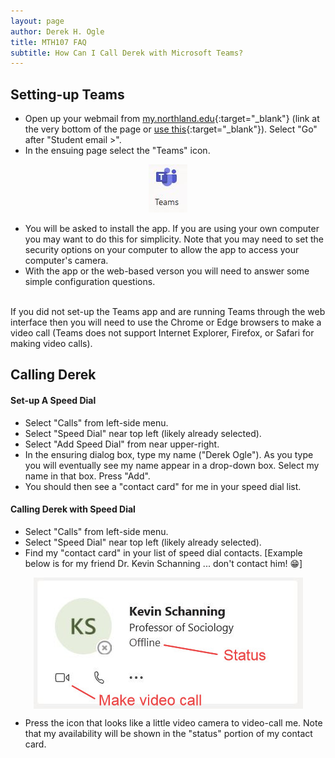 ```yaml
---
layout: page
author: Derek H. Ogle
title: MTH107 FAQ
subtitle: How Can I Call Derek with Microsoft Teams?
---
```


## Setting-up Teams

* Open up your webmail from [my.northland.edu](https://my.northland.edu/){:target="_blank"} (link at the very bottom of the page or [use this](https://my.northland.edu/web-mail/){:target="_blank"}). Select "Go" after "Student email >".
* In the ensuing page select the "Teams" icon.

<p align="center">
<img src="Figs/TeamsIcon.JPG" alt="Teams Icon">
</p>

* You will be asked to install the app. If you are using your own computer you may want to do this for simplicity. Note that you may need to set the security options on your computer to allow the app to access your computer's camera.
* With the app or the web-based verson you will need to answer some simple configuration questions.

<br>

<div class="alert alert-info">
If you did not set-up the Teams app and are running Teams through the web interface then you will need to use the Chrome or Edge browsers to make a video call (Teams does not support Internet Explorer, Firefox, or Safari for making video calls).
</div>

## Calling Derek
#### Set-up A Speed Dial

* Select "Calls" from left-side menu.
* Select "Speed Dial" near top left (likely already selected).
* Select "Add Speed Dial" from near upper-right.
* In the ensuring dialog box, type my name ("Derek Ogle"). As you type you will eventually see my name appear in a drop-down box. Select my name in that box. Press "Add".
* You should then see a "contact card" for me in your speed dial list.


#### Calling Derek with Speed Dial

* Select "Calls" from left-side menu.
* Select "Speed Dial" near top left (likely already selected).
* Find my "contact card" in your list of speed dial contacts. [Example below is for my friend Dr. Kevin Schanning ... don't contact him! &#x1F601;]

<p align="center">
<img src="Figs/TeamsContactCard.JPG" alt="Teams Contact Card" align="center">
</p>

* Press the icon that looks like a little video camera to video-call me. Note that my availability will be shown in the "status" portion of my contact card.
